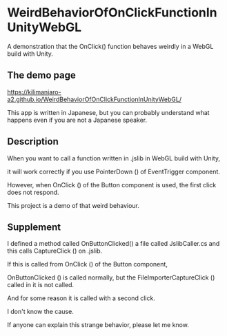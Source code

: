 # WeirdBehaviorOfOnClickFunctionInUnityWebGL

A demonstration that the OnClick() function behaves weirdly in a WebGL build with Unity.


## The demo page

https://kilimanjaro-a2.github.io/WeirdBehaviorOfOnClickFunctionInUnityWebGL/

This app is written in Japanese, but you can probably understand what happens even if you are not a Japanese speaker.

## Description

When you want to call a function written in .jslib in WebGL build with Unity,

it will work correctly if you use PointerDown () of EventTrigger component.

However, when OnClick () of the Button component is used, the first click does not respond.

This project is a demo of that weird behaviour.

## Supplement

I defined a method called OnButtonClicked() a file called JslibCaller.cs and this calls CaptureClick () on .jslib.


If this is called from OnClick () of the Button component,

OnButtonClicked () is called normally, but the FileImporterCaptureClick () called in it is not called.

And for some reason it is called with a second click.

I don't know the cause.

If anyone can explain this strange behavior, please let me know.
